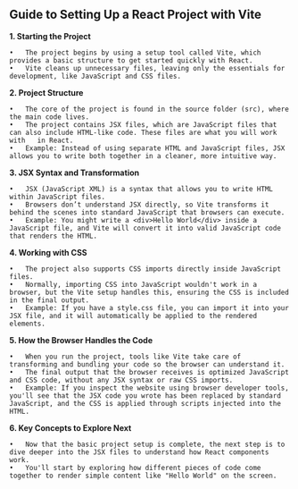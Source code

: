 ## Guide to Setting Up a React Project with Vite

**1. Starting the Project**

    •	The project begins by using a setup tool called Vite, which provides a basic structure to get started quickly with React.
    •	Vite cleans up unnecessary files, leaving only the essentials for development, like JavaScript and CSS files.

**2. Project Structure**

    •	The core of the project is found in the source folder (src), where the main code lives.
    •	The project contains JSX files, which are JavaScript files that can also include HTML-like code. These files are what you will work with   in React.
    •	Example: Instead of using separate HTML and JavaScript files, JSX allows you to write both together in a cleaner, more intuitive way.

**3. JSX Syntax and Transformation**

    •	JSX (JavaScript XML) is a syntax that allows you to write HTML within JavaScript files.
    •	Browsers don’t understand JSX directly, so Vite transforms it behind the scenes into standard JavaScript that browsers can execute.
    •	Example: You might write a <div>Hello World</div> inside a JavaScript file, and Vite will convert it into valid JavaScript code that renders the HTML.

**4. Working with CSS**

    •	The project also supports CSS imports directly inside JavaScript files.
    •	Normally, importing CSS into JavaScript wouldn't work in a browser, but the Vite setup handles this, ensuring the CSS is included in the final output.
    •	Example: If you have a style.css file, you can import it into your JSX file, and it will automatically be applied to the rendered elements.

**5. How the Browser Handles the Code**

    •	When you run the project, tools like Vite take care of transforming and bundling your code so the browser can understand it.
    •	The final output that the browser receives is optimized JavaScript and CSS code, without any JSX syntax or raw CSS imports.
    •	Example: If you inspect the website using browser developer tools, you'll see that the JSX code you wrote has been replaced by standard JavaScript, and the CSS is applied through scripts injected into the HTML.

**6. Key Concepts to Explore Next**

    •	Now that the basic project setup is complete, the next step is to dive deeper into the JSX files to understand how React components work.
    •	You'll start by exploring how different pieces of code come together to render simple content like "Hello World" on the screen.


